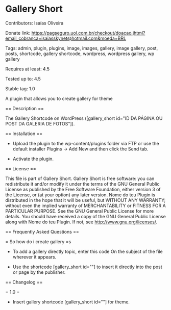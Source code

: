 # Gallery Short

Contributors: Isaías Oliveira 

Donate link: https://pagseguro.uol.com.br/checkout/doacao.jhtml?email_cobranca=isaiasskynet@hotmail.com&moeda=BRL

Tags: admin, plugin, plugins, image, images, gallery, image gallery, post, posts, shortcode, gallery shortcode, wordpress, wordpress gallery, wp gallery

Requires at least: 4.5

Tested up to: 4.5

Stable tag: 1.0

A plugin that allows you to create gallery for theme

== Description ==

The Gallery Shortcode on WordPress ([gallery_short id="ID DA PÁGINA OU POST DA GALERIA DE FOTOS"]).

== Installation ==

* Upload the plugin to the wp-content/plugins folder via FTP or use the default installer Plugins -> Add New and then click the Send tab.

* Activate the plugin.

== License ==

This file is part of Gallery Short.
Gallery Short is free software: you can redistribute it and/or modify it under the terms of the GNU General Public License as published by the Free Software Foundation, either version 3 of the License, or (at your option) any later version.
Nome do teu Plugin is distributed in the hope that it will be useful, but WITHOUT ANY WARRANTY; without even the implied warranty of
MERCHANTABILITY or FITNESS FOR A PARTICULAR PURPOSE. See the GNU General Public License for more details.
You should have received a copy of the GNU General Public License along with Nome do teu Plugin. If not, see <http://www.gnu.org/licenses/>.

== Frequently Asked Questions ==

= So how do i create gallery =s

* To add a gallery directly topic, enter this code <?php echo do_shortcode ('[gallery_short id=""]'); ?> On the subject of the file wherever it appears.

* Use the shortcode [gallery_short id=""] to insert it directly into the post or page by the publisher.

== Changelog ==

= 1.0 =

* Insert gallery shortcode [gallery_short id=""] for theme.
